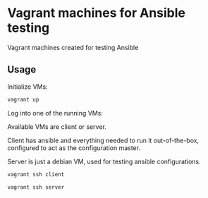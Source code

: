 # Vagrant machines for Ansible testing

Vagrant machines created for testing Ansible

## Usage

Initialize VMs:

```bash
vagrant up
```

Log into one of the running VMs:

Available VMs are client or server.

Client has ansible and everything needed to run it out-of-the-box, configured
to act as the configuration master.

Server is just a debian VM, used for testing ansible configurations.


```bash
vagrant ssh client
```

```bash
vagrant ssh server
```
